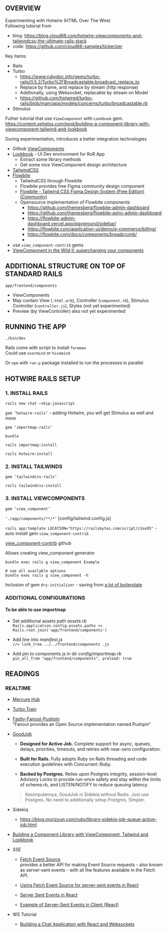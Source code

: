## OVERVIEW
Experimenting with Hotwire (HTML Over The Wire)\
Following tutorial from
  - blog: https://blog.cloud66.com/hotwire-viewcomponents-and-tailwindcss-the-ultimate-rails-stack
  - code: https://github.com/cloud66-samples/tickerizer

Key items:
- Rails
- Turbo
  - https://www.rubydoc.info/gems/turbo-rails/0.5.2/Turbo%2FBroadcastable:broadcast_replace_to
  - Replace by frame, and replace by stream (http response)
  - Addtionally, using Websocket, replacable by stream on Model
  - https://github.com/hotwired/turbo-rails/blob/main/app/models/concerns/turbo/broadcastable.rb
- Stimulus

Futher tutorial that use `ViewComponent` with `Lookbook` gem.\
https://content.ophelos.com/post/building-a-component-library-with-viewcomponent-tailwind-and-lookbook

During experimentation, introduces a better integration technologies

- Github [ViewComponents](https://viewcomponent.org/)
- [Lookbook](https://github.com/ViewComponent/lookbook) - UI Dev environment for RoR App
  - Extract some library methods
  - Get some nice ViewComponent design architecture
- [TailwindCSS](https://tailwindcss.com/)
- [Flowbite](https://flowbite.com/application-ui/demo/e-commerce/products/)
  - TailwindCSS through Flowbite
  - Flowbite provides free Figma community design component
  - [Flowbite - Tailwind CSS Figma Design System (Free Edition) (Community)](https://www.figma.com/file/VbIKd1W4Ir8Tk4MWcHVLo9/Flowbite---Tailwind-CSS-Figma-Design-System-(Free-Edition)-(Community)?type=design&node-id=1-82&mode=design&t=DWUf39AUz6I6aQQH-0)
  - Opensource implementation of Flowbite components
    - https://github.com/themesberg/flowbite-admin-dashboard
    - https://github.com/themesberg/flowbite-astro-admin-dashboard
    - https://flowbite-admin-dashboard.vercel.app/playground/sidebar/
    - https://flowbite.com/application-ui/demo/e-commerce/billing/
    - https://flowbite.com/docs/components/breadcrumb/
    -
- use `view_component-contrib` gems
- [ViewComponent in the Wild II: supercharging your components](https://evilmartians.com/chronicles/viewcomponent-in-the-wild-supercharging-your-components#base-classes)

## ADDITIONAL STRUCTURE ON TOP OF STANDARD RAILS

`app/frontend/components`
  - ViewComponents
  - May contain View (`.html.erb`), Controller (`component.rb`), Stimulus Controller (`controller.js`), Styles (not yet experimented)
  - Preview (by ViewController) also not yet experimented


## RUNNING THE APP

```./bin/dev```

Rails come with script to install `foreman`  \
Could use `overmind` or `hivemind`

Or `npm` with `run-p` package installed to run the processes in parallel

## HOTWIRE RAILS SETUP

### 1. INSTALL RAILS

`rails new chat —skip-javascript`

`gem ‘hotwire-rails’` -  adding Hotwire, you will get Stimulus as well and more

`gem ‘importmap-rails’`

`bundle`

`rails importmap:install`

`rails hotwire:install`

### 2. INSTALL TAILWINDS

`gem ‘tailwindcss-rails’`

`rails tailwindcss:install`

### 3. INSTALL VIEWCOMPONENTS

`gem ‘view_component’`

`‘./app/components/**/*’` [config/tailwind.config.js]

`rails app:template LOCATION="https://railsbytes.com/script/zJosO5"` - auto install gem `view_component-contrib`

[view_component-contrib](https://github.com/palkan/view_component-contrib/tree/master) github

Allows creating view_component generator
  ```
  bundle exec rails g view_component Example

  # see all available options
  bundle exec rails g view_component -h
  ```

Inclusion of gem `dry-initializer` - saving from [a lot of boilerplate](https://github.com/palkan/view_component-contrib#hanging-initialize-out-to-dry)

### ADDITIONAL CONFIGURATIONS

#### To be able to use **importmap**

- Set additional assets path _assets.rb_  \
  `Rails.application.config.assets.paths << Rails.root.join('app/frontend/components')`

- Add line into _manifest.js_  \
  `//= link_tree ../../frontend/components .js`

- Add pin to components js in dir _config/importmap.rb_  \
  `pin_all_from "app/frontend/components", preload: true`

## READINGS

### REALTIME
- [Mercure Hub](https://mercure.rocks/docs/ecosystem/awesome#examples)

- [Turbo Train](https://github.com/Uscreen-video/turbo-train)

- [Fastly-Fanout-Pushpin](https://www.fastly.com/blog/fastly-fanout-why-real-time-messaging-and-edge-computing-are-an-amazing-combination)\
“Fanout provides an Open Source implementation named Pushpin”

- [GoodJob](https://github.com/bensheldon/good_job)

  - **Designed for Active Job.** Complete support for async, queues, delays, priorities, timeouts, and retries with near-zero configuration.

  - **Built for Rails.** Fully adopts Ruby on Rails threading and code execution guidelines with Concurrent::Ruby.

  - **Backed by Postgres.** Relies upon Postgres integrity, session-level Advisory Locks to provide run-once safety and stay within the limits of schema.rb, and LISTEN/NOTIFY to reduce queuing latency.

  > Kesimpulannya, GoodJob ni Sidekiq without Redis. Just use Postgres. No need to additionally setup Postgres.  Simpler.

- Sidekiq

  - https://blog.morizyun.com/ruby/library-sidekiq-job-queue-active-job.html

- [Building a Component Library with ViewComponent, Tailwind and Lookbook](https://content.ophelos.com/post/building-a-component-library-with-viewcomponent-tailwind-and-lookbook)

- SSE

  - [Fetch Event Source](https://github.com/Azure/fetch-event-source)  \
    provides a better API for making Event Source requests - also known as server-sent events - with all the features available in the Fetch API.

  - [Using Fetch Event Source for server-sent events in React](https://blog.logrocket.com/using-fetch-event-source-server-sent-events-react/)

  - [Server Sent Events in React](https://medium.com/@imanshurathore/server-sent-events-in-react-30021f9ffc4a)

  - [Example of Server-Sent Events in Client (React)](https://gist.github.com/marttp/5bdfa30acfc44b24ff3262893d61e4ca)

- WS Tutorial

  - [Building a Chat Application with React and Websockets](https://www.sohamkamani.com/reactjs/chat-application/)

